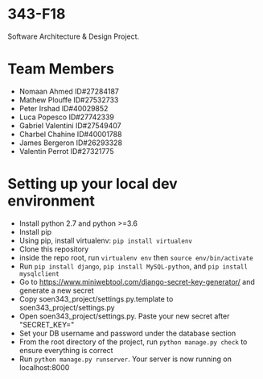 # 343-F18
Software Architecture &amp; Design Project.

# Team Members
- Nomaan Ahmed ID#27284187
- Mathew Plouffe ID#27532733
- Peter Irshad ID#40029852
- Luca Popesco ID#27742339
- Gabriel Valentini ID#27549407
- Charbel Chahine ID#40001788
- James Bergeron ID#26293328
- Valentin Perrot ID#27321775

# Setting up your local dev environment

* Install python 2.7 and python >=3.6
* Install pip
* Using pip, install virtualenv: `pip install virtualenv`
* Clone this repository
* inside the repo root, run `virtualenv env` then `source env/bin/activate`
* Run `pip install django`, `pip install MySQL-python`,  and `pip install mysqlclient`
* Go to https://www.miniwebtool.com/django-secret-key-generator/ and generate a new secret
* Copy soen343\_project/settings.py.template to soen343\_project/settings.py
* Open soen343\_project/settings.py. Paste your new secret after "SECRET\_KEY="
* Set your DB username and password under the database section
* From the root directory of the project, run `python manage.py check` to ensure everything is correct
* Run `python manage.py runserver`. Your server is now running on localhost:8000
